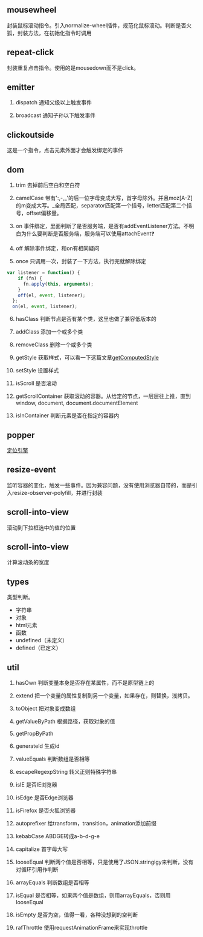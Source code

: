 ## mousewheel
封装鼠标滚动指令。引入normalize-wheel插件，规范化鼠标滚动。判断是否火狐，封装方法，在初始化指令时调用

## repeat-click
封装重复点击指令。使用的是mousedown而不是click。

## emitter
1. dispatch
通知父级以上触发事件

2. broadcast
通知子孙以下触发事件

## clickoutside
这是一个指令，点击元素外面才会触发绑定的事件

## dom
1. trim
去掉前后空白和空白符

2. camelCase
带有':,-,_'的后一位字母变成大写，首字母除外。并且moz[A-Z]的m变成大写。_全局匹配，separator匹配第一个括号，letter匹配第二个括号，offset偏移量。

3. on
事件绑定，里面判断了是否服务端，是否有addEventListener方法。不明白为什么要判断是否服务端，服务端可以使用attachEvent❓

4. off
解除事件绑定，和on有相同疑问

5. once
只调用一次，封装了一下方法，执行完就解除绑定
```js
var listener = function() {
    if (fn) {
      fn.apply(this, arguments);
    }
    off(el, event, listener);
  };
  on(el, event, listener);
```

6. hasClass
判断节点是否有某个类，这里也做了兼容低版本的

7. addClass
添加一个或多个类

8. removeClass
删除一个或多个类

9. getStyle
获取样式，可以看一下这篇文章[getComputedStyle](https://www.runoob.com/w3cnote/window-getcomputedstyle-method.html)

10. setStyle
设置样式

11. isScroll
是否滚动

12. getScrollContainer
获取滚动的容器。从给定的节点，一层层往上推，直到window, document, document.documentElement

13. isInContainer
判断元素是否在指定的容器内

## popper
[定位引擎](https://popper.js.org/)

## resize-event
监听容器的变化，触发一些事件。因为兼容问题，没有使用浏览器自带的，而是引入resize-observer-polyfill，并进行封装

## scroll-into-view
滚动到下拉框选中的值的位置

## scroll-into-view
计算滚动条的宽度

## types
类型判断。
- 字符串
- 对象
- html元素
- 函数
- undefined（未定义）
- defined（已定义）

## util
1. hasOwn
判断变量本身是否存在某属性，而不是原型链上的

2. extend
把一个变量的属性复制到另一个变量，如果存在，则替换，浅拷贝。

3. toObject
把对象变成数组

4. getValueByPath
根据路径，获取对象的值

5. getPropByPath

6. generateId
生成id

7. valueEquals
判断数组是否相等

8. escapeRegexpString
转义正则特殊字符串

9. isIE
是否IE浏览器

10. isEdge
是否Edge浏览器

11. isFirefox
是否火狐浏览器

12. autoprefixer
给transform，transition，animation添加前缀

13. kebabCase
ABDGE转成a-b-d-g-e

14. capitalize
首字母大写

15. looseEqual
判断两个值是否相等，只是使用了JSON.stringigy来判断，没有对循环引用作判断

16. arrayEquals
判断数组是否相等

17. isEqual
是否相等，如果两个值是数组，则用arrayEquals，否则用looseEqual

18. isEmpty
是否为空，值得一看，各种没想到的空判断

19. rafThrottle
使用requestAnimationFrame来实现throttle